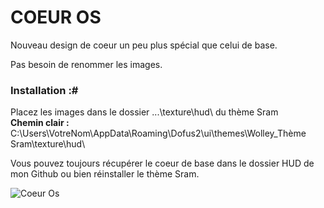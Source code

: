 # COEUR OS
Nouveau design de coeur un peu plus spécial que celui de base.  
  
Pas besoin de renommer les images.
### Installation :#
Placez les images dans le dossier ...\texture\hud\ du thème Sram  
__Chemin clair :__ C:\Users\VotreNom\AppData\Roaming\Dofus2\ui\themes\Wolley_Thème Sram\texture\hud\  
  
Vous pouvez toujours récupérer le coeur de base dans le dossier HUD de mon Github ou bien réinstaller le thème Sram.
  
![Coeur Os](\icon_hp_full.png "coeur os")
